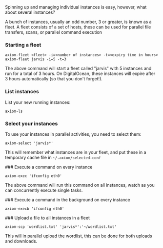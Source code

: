 Spinning up and managing individual instances is easy, however, what about several instances?

A bunch of instances, usually an odd number, 3 or greater, is known as a fleet. A fleet consists of a set of hosts, these can be used for parallel file transfers, scans, or parallel command execution

### Starting a fleet
```
axiom-fleet <fleet> -i=<number of instances> -t=<expiry time in hours>
axiom-fleet jarvis -i=5 -t=3
```

The above command will start a fleet called "jarvis" with 5 instances and run for a total of 3 hours. On DigitalOcean, these instances will expire after 3 hours automatically (so that you don't forget!). 

### List instances
List your new running instances:
```
axiom-ls
```

### Select your instances
To use your instances in parallel activities, you need to select them:
```
axiom-select 'jarvis*'
```

This will remember what instances are in your fleet, and put these in a temporary cache file in `~/.axiom/selected.conf`

### Execute a command on every instance
```
axiom-exec 'ifconfig eth0'
```

The above command will run this command on all instances, watch as you can concurrently execute single tasks. 

### Execute a command in the background on every instance
```
axiom-execb 'ifconfig eth0'
```

### Upload a file to all instances in a fleet
```
axiom-scp 'wordlist.txt' 'jarvis*':'~/wordlist.txt'
```

This will in parallel upload the wordlist, this can be done for both uploads and downloads.

